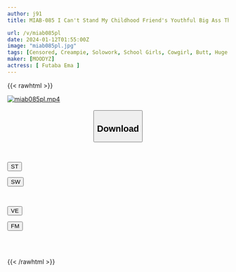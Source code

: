 ```yaml
---
author: j91
title: MIAB-085 I Can't Stand My Childhood Friend's Youthful Big Ass That Provokes Me In A Miniskirt, So I Immediately Go Crazy With The Back Piston! Ema Futaba Loves To Cum Inside A Convulsing Pussy That Leaks Climax

url: /v/miab085pl
date: 2024-01-12T01:55:00Z
image: "miab085pl.jpg"
tags: [Censored, Creampie, Solowork, School Girls, Cowgirl, Butt, Huge Butt	]
maker: [MOODYZ]
actress: [ Futaba Ema ]
---
```



{{< rawhtml >}}

<div class="video" data-videoid="MAb04V2lyDHD3G">
    <a href="javascript:;">
        <img src="/v/miab085pl/miab085pl.jpg" width="WIDTH" height="HEIGHT" alt="miab085pl.mp4" loading="lazy">
    </a>
</div>

<script type="text/javascript" src="https://j91.asia/asset/on-demand-st.js"></script>

<br>
  <link rel="stylesheet" href="https://j91.asia/asset/bs5.css">
  
  <center>
  <button class="btn btn-primary" type="button" data-bs-toggle="collapse" data-bs-target=".multi-collapse" aria-expanded="false" aria-controls="multiCollapseExample1 multiCollapseExample2"><h2>Download</h2></button></center>
</p>
<div class="row">
  <div class="col">
    <div class="collapse multi-collapse" id="multiCollapseExample1">
      <div class="card card-body">
	      	      <br>
<div class="buttons">  
<p><a href="https://streamtape.to/v/MAb04V2lyDHD3G" target="_blank"><button class="btn-hover color-3"><i class="fa fa-download"></i> ST</button></a></p>
<p><a href="https://flaswish.com/de1jwxgcp4kg" target="_blank"><button class="btn-hover color-2"><i class="fa fa-download"></i> SW</button></a></p></div>
    </div>
  </div>
</div>
  <div class="col">
    <div class="collapse multi-collapse" id="multiCollapseExample2">
      <div class="card card-body">
	      <br>
<div class="buttons">
<p><a href="javascript:;" target="_blank"><button class="btn-hover color-9"><i class="fa fa-download"></i> VE</button></a></p>
<p><a href="javascript:;" target="_blank"><button class="btn-hover color-8"><i class="fa fa-download"></i> FM</button></a></p></div>
<br><br>
      </div>
    </div>
  </div>
</div>

{{< /rawhtml >}}